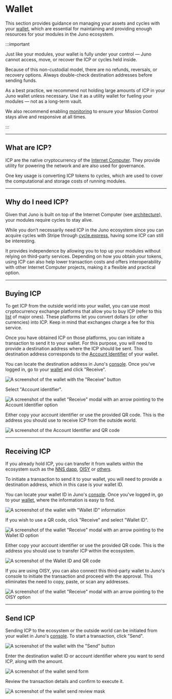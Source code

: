 # Wallet

This section provides guidance on managing your assets and cycles with your [wallet](../terminology.md#wallet), which are essential for maintaining and providing enough resources for your modules in the Juno ecosystem.

:::important

Just like your modules, your wallet is fully under your control — Juno cannot access, move, or recover the ICP or cycles held inside.

Because of this non-custodial model, there are no refunds, reversals, or recovery options. Always double-check destination addresses before sending funds.

As a best practice, we recommend not holding large amounts of ICP in your Juno wallet unless necessary. Use it as a utility wallet for fueling your modules — not as a long-term vault.

We also recommend enabling [monitoring](../management/monitoring.md) to ensure your Mission Control stays alive and responsive at all times.

:::

---

## What are ICP?

ICP are the native cryptocurrency of the [Internet Computer](https://internetcomputer.org). They provide utility for powering the network and are also used for governance.

One key usage is converting ICP tokens to cycles, which are used to cover the computational and storage costs of running modules.

---

## Why do I need ICP?

Given that Juno is built on top of the Internet Computer (see [architecture](architecture.md)), your modules require cycles to stay alive.

While you don’t necessarily need ICP in the Juno ecosystem since you can acquire cycles with Stripe through [cycle.express](https://cycle.express), having some ICP can still be interesting.

It provides independence by allowing you to top up your modules without relying on third-party services. Depending on how you obtain your tokens, using ICP can also help lower transaction costs and offers interoperability with other Internet Computer projects, making it a flexible and practical option.

---

## Buying ICP

To get ICP from the outside world into your wallet, you can use most cryptocurrency exchange platforms that allow you to buy ICP (refer to this [list](https://coinranking.com/fr/coin/aMNLwaUbY+internetcomputerdfinity-icp/exchanges) of major ones). These platforms let you convert dollars (or other currencies) into ICP. Keep in mind that exchanges charge a fee for this service.

Once you have obtained ICP on those platforms, you can initiate a transaction to send it to your wallet. For this purpose, you will need to provide a destination address where the ICP should be sent. This destination address corresponds to the [Account Identifier](../terminology.md#account-identifier) of your wallet.

You can locate the destination address in Juno's [console]. Once you've logged in, go to your [wallet](https://console.juno.build/wallet) and click "Receive".

![A screenshot of the wallet with the "Receive" button](../img/wallet/wallet-receive.png)

Select "Account identifier".

![A screenshot of the wallet "Receive" modal with an arrow pointing to the Account Identifier option](../img/wallet/wallet-receive-account-identifier.png)

Either copy your account identifier or use the provided QR code. This is the address you should use to receive ICP from the outside world.

![A screenshot of the Account Identifier and QR code](../img/wallet/wallet-receive-account-identifier-qrcode.png)

---

## Receiving ICP

If you already hold ICP, you can transfer it from wallets within the ecosystem such as the [NNS dapp](https://nns.internetcomputer.org/), [OISY](https://oisy.com) or [others](https://internetcomputer.org/ecosystem?tag=Wallet).

To initiate a transaction to send it to your wallet, you will need to provide a destination address, which in this case is your wallet ID.

You can locate your wallet ID in Juno's [console]. Once you've logged in, go to your [wallet](https://console.juno.build/wallet), where the information is easy to find.

![A screenshot of the wallet with "Wallet ID" information](../img/wallet/wallet-id.png)

If you wish to use a QR code, click "Receive" and select "Wallet ID".

![A screenshot of the wallet "Receive" modal with an arrow pointing to the Wallet ID option](../img/wallet/wallet-receive-wallet-id.png)

Either copy your account identifier or use the provided QR code. This is the address you should use to transfer ICP within the ecosystem.

![A screenshot of the Wallet ID and QR code](../img/wallet/wallet-receive-wallet-id-qrcode.png)

If you are using OISY, you can also connect this third-party wallet to Juno's console to initiate the transaction and proceed with the approval. This eliminates the need to copy, paste, or scan any addresses.

![A screenshot of the wallet "Receive" modal with an arrow pointing to the OISY option](../img/wallet/wallet-receive-oisy.png)

---

## Send ICP

Sending ICP to the ecosystem or the outside world can be initiated from your wallet in Juno's [console]. To start a transaction, click "Send".

![A screenshot of the wallet with the "Send" button](../img/wallet/wallet-send.png)

Enter the destination wallet ID or account identifier where you want to send ICP, along with the amount.

![A screenshot of the wallet send form](../img/wallet/wallet-send-form.png)

Review the transaction details and confirm to execute it.

![A screenshot of the wallet send review mask](../img/wallet/wallet-send-review.png)

[console]: https://console.juno.build
